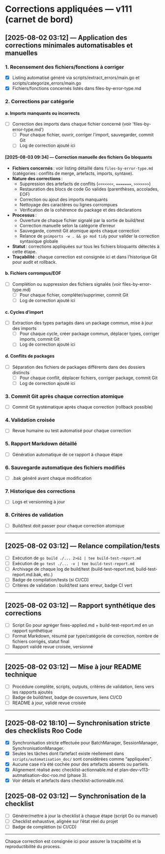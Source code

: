 # Corrections appliquées — v111 (carnet de bord)

## [2025-08-02 03:12] — Application des corrections minimales automatisables et manuelles

### 1. Recensement des fichiers/fonctions à corriger

- [x] Listing automatisé généré via scripts/extract_errors/main.go et scripts/categorize_errors/main.go
- [x] Fichiers/fonctions concernés listés dans files-by-error-type.md

### 2. Corrections par catégorie

#### a. Imports manquants ou incorrects

- [ ] Correction des imports dans chaque fichier concerné (voir 'files-by-error-type.md')
    - [ ] Pour chaque fichier, ouvrir, corriger l'import, sauvegarder, commit Git
    - [ ] Log de correction ajouté ici
#### [2025-08-03 09:34] — Correction manuelle des fichiers Go bloquants

- **Fichiers concernés** : voir listing détaillé dans `files-by-error-type.md` (catégories : conflits de merge, artefacts, imports, syntaxe).
- **Nature des corrections** :
  - Suppression des artefacts de conflits (`<<<<<<<`, `=======`, `>>>>>>>`)
  - Restauration des blocs de code Go valides (parenthèses, accolades, EOF)
  - Correction ou ajout des imports manquants
  - Nettoyage des caractères ou lignes corrompues
  - Vérification de la cohérence du package et des déclarations
- **Processus** :
  - Ouverture de chaque fichier signalé par la sortie de build/test
  - Correction manuelle selon la catégorie d’erreur
  - Sauvegarde, commit Git atomique après chaque correction
  - Relance de `goimports -w . && go mod tidy` pour valider la correction syntaxique globale
- **Statut** : corrections appliquées sur tous les fichiers bloquants détectés à cette étape.  
- **Traçabilité** : chaque correction est consignée ici et dans l’historique Git pour audit et rollback.

#### b. Fichiers corrompus/EOF

- [ ] Complétion ou suppression des fichiers signalés (voir files-by-error-type.md)
    - [ ] Pour chaque fichier, compléter/supprimer, commit Git
    - [ ] Log de correction ajouté ici

#### c. Cycles d’import

- [ ] Extraction des types partagés dans un package commun, mise à jour des imports
    - [ ] Pour chaque cycle, créer package commun, déplacer types, corriger imports, commit Git
    - [ ] Log de correction ajouté ici

#### d. Conflits de packages

- [ ] Séparation des fichiers de packages différents dans des dossiers distincts
    - [ ] Pour chaque conflit, déplacer fichiers, corriger package, commit Git
    - [ ] Log de correction ajouté ici

### 3. Commit Git après chaque correction atomique

- [ ] Commit Git systématique après chaque correction (rollback possible)

### 4. Validation croisée

- [ ] Revue humaine ou test automatisé pour chaque correction

### 5. Rapport Markdown détaillé

- [ ] Génération automatique de ce rapport à chaque étape

### 6. Sauvegarde automatique des fichiers modifiés

- [ ] .bak généré avant chaque modification

### 7. Historique des corrections

- [ ] Logs et versionning à jour

### 8. Critères de validation

- [ ] Build/test doit passer pour chaque correction atomique

---

## [2025-08-02 03:12] — Relance compilation/tests

- [ ] Exécution de `go build ./... 2>&1 | tee build-test-report.md`
- [ ] Exécution de `go test ./... -v | tee build-test-report.md`
- [ ] Archivage de chaque log de build/test (build-test-report.md, build-test-report.md.bak, etc.)
- [ ] Badge de compilation/tests (si CI/CD)
- [ ] Critères de validation : build/test sans erreur, badge CI vert

---

## [2025-08-02 03:12] — Rapport synthétique des corrections

- [ ] Script Go pour agréger fixes-applied.md + build-test-report.md en un rapport synthétique
- [ ] Format Markdown, résumé par type/catégorie de correction, nombre de fichiers corrigés, statut final
- [ ] Rapport validé revue croisée, versionné

---

## [2025-08-02 03:12] — Mise à jour README technique

- [ ] Procédure complète, scripts, outputs, critères de validation, liens vers les rapports ajoutés
- [ ] Badge de build/test, badge de couverture, liens CI/CD
- [ ] README à jour, validé revue croisée

---

## [2025-08-02 18:10] — Synchronisation stricte des checklists Roo Code

- [x] Synchronisation stricte effectuée pour BatchManager, SessionManager, SynchronisationManager.
- [x] Seules les tâches dont l’artefact existe réellement dans `scripts/automatisation_doc/` sont considérées comme “appliquées”.
- [x] Aucune case n’a été cochée pour des artefacts absents ou partiels.
- [x] Alignement réalisé avec checklist-actionnable.md et plan-dev-v113-autmatisation-doc-roo.md (phase 3).
- [x] Voir détails et artefacts dans checklist-actionnable.md.

## [2025-08-02 03:12] — Synchronisation de la checklist

- [ ] Générer/mettre à jour la checklist à chaque étape (script Go ou manuel)
- [ ] Checklist exhaustive, alignée sur l’état réel du projet
- [ ] Badge de complétion (si CI/CD)

---

Chaque correction est consignée ici pour assurer la traçabilité et la reproductibilité du process.
